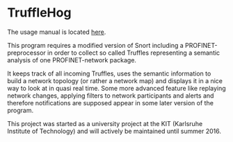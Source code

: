 # TruffleHog

The usage manual is located [here](http://trufflehog.github.io/TruffleHog).

This program requires a modified version of Snort including a PROFINET-preprocessor in order to collect so called Truffles representing a semantic analysis of one PROFINET-network package. 

It keeps track of all incoming Truffles, uses the semantic information to build a network topology (or rather a network map) and displays it in a nice way to look at in quasi real time. Some more advanced feature like replaying network changes, applying filters to network participants and alerts and therefore notifications are supposed appear in some later version of the program. 

This project was started as a university project at the KIT (Karlsruhe Institute of Technology) and will actively be maintained until summer 2016. 
